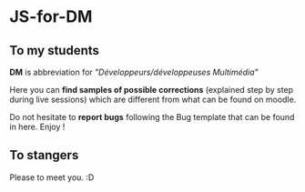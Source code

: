 # JS-for-DM
## To my students
**DM** is abbreviation for *"Développeurs/développeuses Multimédia"*

Here you can **find samples of possible corrections** (explained step by step during live sessions) which are different from what can be found on moodle.

Do not hesitate to **report bugs** following the Bug template that can be found in here.
Enjoy !

## To stangers
Please to meet you. :D
